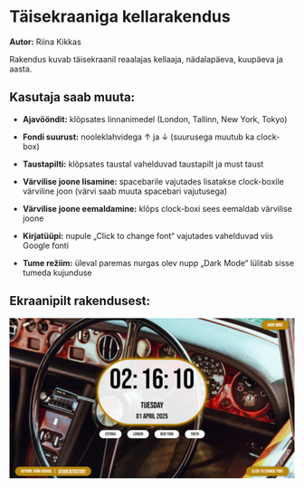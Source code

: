 # Täisekraaniga kellarakendus

**Autor:** Riina Kikkas

Rakendus kuvab täisekraanil reaalajas kellaaja, nädalapäeva, kuupäeva ja aasta.

## Kasutaja saab muuta:

- **Ajavööndit:** klõpsates linnanimedel (London, Tallinn, New York, Tokyo)

- **Fondi suurust:** nooleklahvidega ↑ ja ↓ (suurusega muutub ka clock-box)

- **Taustapilti:** klõpsates taustal vahelduvad taustapilt ja must taust

- **Värvilise joone lisamine:** spacebarile vajutades lisatakse clock-boxile värviline joon (värvi saab muuta spacebari vajutusega)

- **Värvilise joone eemaldamine:** klõps clock-boxi sees eemaldab värvilise joone

- **Kirjatüüpi:** nupule „Click to change font“ vajutades vahelduvad viis Google fonti

- **Tume režiim:** üleval paremas nurgas olev nupp „Dark Mode“ lülitab sisse tumeda kujunduse

## Ekraanipilt rakendusest:
![Ekraanipilt 1](images/screenshot.png)  

